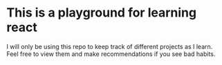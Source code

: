 # This is a playground for learning react

I will only be using this repo to keep track of different projects as I learn. Feel free to view them and make recommendations if you see bad habits.
